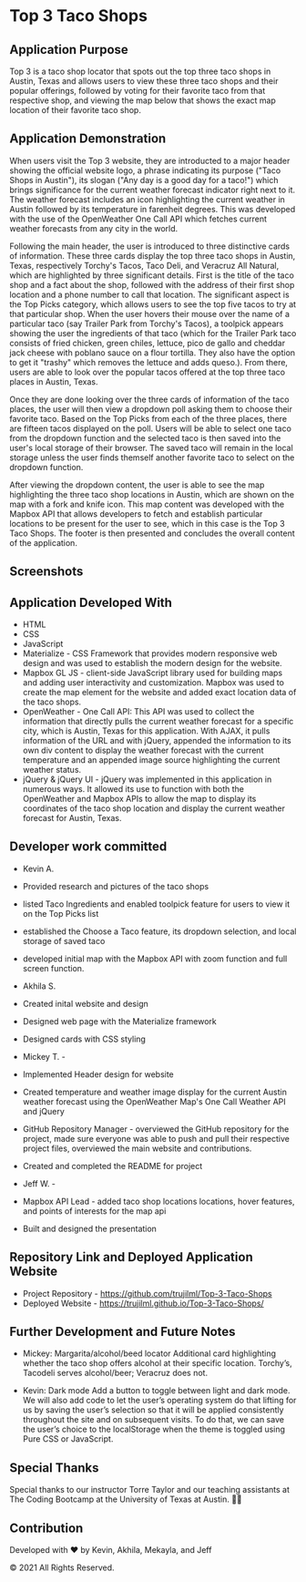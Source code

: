 # Top 3 Taco Shops

## Application Purpose
Top 3 is a taco shop locator that spots out the top three taco shops in Austin, Texas and allows users to view these three taco shops and their popular offerings, followed by voting for their favorite taco from that respective shop, and viewing the map below that shows the exact map location of their favorite taco shop.

## Application Demonstration
When users visit the Top 3 website, they are introducted to a major header showing the official website logo, a phrase indicating its purpose ("Taco Shops in Austin"), its slogan ("Any day is a good day for a taco!") which brings significance for the current weather forecast indicator right next to it. The weather forecast includes an icon highlighting the current weather in Austin followed by its temperature in farenheit degrees. This was developed with the use of the OpenWeather One Call API which fetches current weather forecasts from any city in the world.

Following the main header, the user is introduced to three distinctive cards of information. These three cards display the top three taco shops in Austin, Texas, respectively Torchy's Tacos, Taco Deli, and Veracruz All Natural, which are highlighted by three significant details. First is the title of the taco shop and a fact about the shop, followed with the address of their first shop location and a phone number to call that location. The significant aspect is the Top Picks category, which allows users to see the top five tacos to try at that particular shop. When the user hovers their mouse over the name of a particular taco (say Trailer Park from Torchy's Tacos), a toolpick appears showing the user the ingredients of that taco (which for the Trailer Park taco consists of fried chicken, green chiles, lettuce, pico de gallo and cheddar jack cheese with poblano sauce on a flour tortilla. They also have the option to get it "trashy" which removes the lettuce and adds queso.). From there, users are able to look over the popular tacos offered at the top three taco places in Austin, Texas. 

Once they are done looking over the three cards of information of the taco places, the user will then view a dropdown poll asking them to choose their favorite taco. Based on the Top Picks from each of the three places, there are fifteen tacos displayed on the poll. Users will be able to select one taco from the dropdown function and the selected taco is then saved into the user's local storage of their browser. The saved taco will remain in the local storage unless the user finds themself another favorite taco to select on the dropdown function. 

After viewing the dropdown content, the user is able to see the map highlighting the three taco shop locations in Austin, which are shown on the map with a fork and knife icon. This map content was developed with the Mapbox API that allows developers to fetch and establish particular locations to be present for the user to see, which in this case is the Top 3 Taco Shops. The footer is then presented and concludes the overall content of the application.

## Screenshots
<!-- will be collected when website is near completion (prior to class and presentation on Wednesday night), can also be presented with above description of the application -->

## Application Developed With
* HTML
* CSS
* JavaScript 
* Materialize - CSS Framework that provides modern responsive web design and was used to establish the modern design for the website. 
* Mapbox GL JS - client-side JavaScript library used for building maps and adding user interactivity and customization. Mapbox was used to create the map element for the website and added exact location data of the taco shops.
* OpenWeather - One Call API: This API was used to collect the information that directly pulls the current weather forecast for a specific city, which is Austin, Texas for this application. With AJAX, it pulls information of the URL and with jQuery, appended the information to its own div content to display the weather forecast with the current temperature and an appended image source highlighting the current weather status.
* jQuery & jQuery UI - jQuery was implemented in this application in numerous ways. It allowed its use to function with both the OpenWeather and Mapbox APIs to allow the map to display its coordinates of the taco shop location and display the current weather forecast for Austin, Texas. 

## Developer work committed
* Kevin A. 
* Provided research and pictures of the taco shops
* listed Taco Ingredients and enabled toolpick feature for users to view it on the Top Picks list
* established the Choose a Taco feature, its dropdown selection, and local storage of saved taco 
* developed initial map with the Mapbox API with zoom function and full screen function.

* Akhila S.
* Created inital website and design
* Designed web page with the Materialize framework 
* Designed cards with CSS styling

* Mickey T. - 
* Implemented Header design for website 
* Created temperature and weather image display for the current Austin weather forecast using the OpenWeather Map's One Call Weather API and jQuery 
* GitHub Repository Manager - overviewed the GitHub repository for the project, made sure everyone was able to push and pull their respective project files, overviewed the main website and contributions.
* Created and completed the README for project

* Jeff W. -
* Mapbox API Lead - added taco shop locations locations, hover features, and points of interests for the map api 
* Built and designed the presentation

## Repository Link and Deployed Application Website
* Project Repository - https://github.com/trujilml/Top-3-Taco-Shops
* Deployed Website - https://trujilml.github.io/Top-3-Taco-Shops/

## Further Development and Future Notes
<!-- here we can be able to demonstrate personal concerns with failed implements of website, what we can include for future versions of the website and what would fit with tacos -->     
* Mickey: Margarita/alcohol/beed locator
Additional card highlighting whether the taco shop offers alcohol at their specific location. 
Torchy’s, Tacodeli serves alcohol/beer; Veracruz does not.

* Kevin: Dark mode
Add a button to toggle between light and dark mode. 
We will also add code to let the user’s operating system do that lifting for us by saving the user’s selection so that it will be applied consistently throughout the site and on subsequent visits. To do that, we can save the user’s choice to the localStorage when the theme is toggled using Pure CSS or JavaScript. 


## Special Thanks
Special thanks to our instructor Torre Taylor and our teaching assistants at The Coding Bootcamp at the University of Texas at Austin. 🤘🏼

## Contribution

Developed with ❤️ by Kevin, Akhila, Mekayla, and Jeff

© 2021 All Rights Reserved.